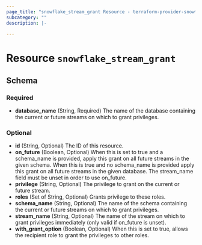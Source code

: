 ```yaml
---
page_title: "snowflake_stream_grant Resource - terraform-provider-snowflake"
subcategory: ""
description: |-
  
---
```


# Resource `snowflake_stream_grant`





## Schema

### Required

- **database_name** (String, Required) The name of the database containing the current or future streams on which to grant privileges.

### Optional

- **id** (String, Optional) The ID of this resource.
- **on_future** (Boolean, Optional) When this is set to true and a schema_name is provided, apply this grant on all future streams in the given schema. When this is true and no schema_name is provided apply this grant on all future streams in the given database. The stream_name field must be unset in order to use on_future.
- **privilege** (String, Optional) The privilege to grant on the current or future stream.
- **roles** (Set of String, Optional) Grants privilege to these roles.
- **schema_name** (String, Optional) The name of the schema containing the current or future streams on which to grant privileges.
- **stream_name** (String, Optional) The name of the stream on which to grant privileges immediately (only valid if on_future is unset).
- **with_grant_option** (Boolean, Optional) When this is set to true, allows the recipient role to grant the privileges to other roles.



